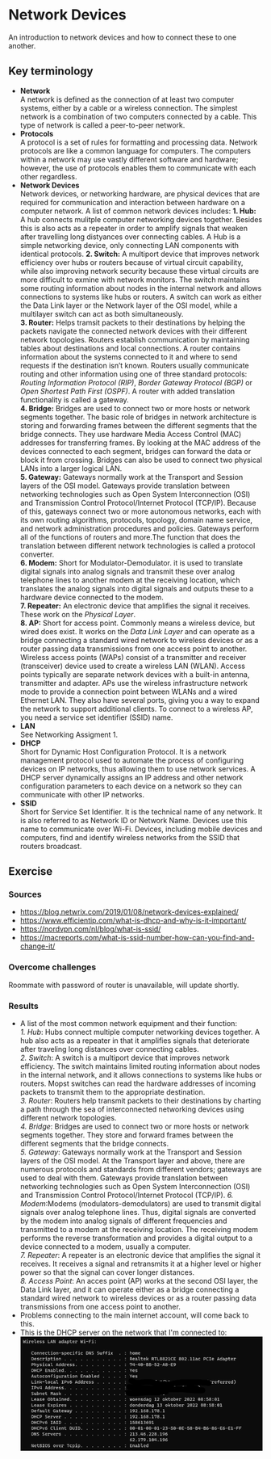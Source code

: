 # Network Devices
An introduction to network devices and how to connect these to one another.
## Key terminology
- **Network**  
A network is defined as the connection of at least two computer systems, either by a cable or a wireless connection. The simplest network is a combination of two computers connected by a cable. This type of network is called a peer-to-peer network.
- **Protocols**  
 A protocol is a set of rules for formatting and processing data. Network protocols are like a common language for computers. The computers within a network may use vastly different software and hardware; however, the use of protocols enables them to communicate with each other regardless.
- **Network Devices**  
Network devices, or networking hardware, are physical devices that are required for communication and interaction between hardware on a computer network. A list of common network devices includes:
 **1. Hub:** A hub connects mulitple computer networking devices together. Besides this is also acts as a repeater in order to amplify signals that weaken after travelling long distyances over connecting cables. A Hub is a simple networking device, only connecting LAN components with identical protocols. 
 **2. Switch:** A multiport device that improves network efficiency over hubs or routers because of virtual circuit capability, while also improving network security because these virtual circuits are more difficult to exmine with network monitors. The switch maintains some routing information about nodes in the internal network and allows connections to systems like hubs or routers. A switch can work as either the Data Link layer or the Network layer of the OSI model, while a multilayer switch can act as both simultaneously.  
 **3. Router:** Helps tramsit packets to their destinations by helping the packets navigate the connected network devices with their different network topologies. Routers establish communication by maintaining tables about destinations and local connections. A router contains information about the systems connected to it and where to send requests if the destination isn’t known. Routers usually communicate routing and other information using one of three standard protocols: *Routing Information Protocol (RIP)*, *Border Gateway Protocol (BGP)* or *Open Shortest Path First (OSPF)*. A router with added translation functionality is called a gateway.  
 **4. Bridge:** Bridges are used to connect two or more hosts or network segments together. The basic role of bridges in network architecture is storing and forwarding frames between the different segments that the bridge connects. They use hardware Media Access Control (MAC) addresses for transferring frames. By looking at the MAC address of the devices connected to each segment, bridges can forward the data or block it from crossing. Bridges can also be used to connect two physical LANs into a larger logical LAN.  
 **5. Gateway:** Gateways normally work at the Transport and Session layers of the OSI model. Gateways provide translation between networking technologies such as Open System Interconnection (OSI) and Transmission Control Protocol/Internet Protocol (TCP/IP). Because of this, gateways connect two or more autonomous networks, each with its own routing algorithms, protocols, topology, domain name service, and network administration procedures and policies. Gateways perform all of the functions of routers and more.The function that does the translation between different network technologies is called a protocol converter.  
 **6. Modem:** Short for Modulator-Demodulator. it is used to translate digital signals into analog signals and transmit these over analog telephone lines to another modem at the receiving location, which translates the analog signals into digital signals and outputs these to a hardware device connected to the modem.  
 **7. Repeater:** An electronic device that amplifies the signal it receives. These work on the *Physical Layer*.  
 **8. AP:** Short for access point. Commonly means a wireless device, but wired does exist. It works on the *Data Link Layer* and can operate as a bridge connecting a standard wired network to wireless devices or as a router passing data transmissions from one access point to another. Wireless access points (WAPs) consist of a transmitter and receiver (transceiver) device used to create a wireless LAN (WLAN).  Access points typically are separate network devices with a built-in antenna, transmitter and adapter. APs use the wireless infrastructure network mode to provide a connection point between WLANs and a wired Ethernet LAN. They also have several ports, giving you a way to expand the network to support additional clients. To connect to a wireless AP, you need a service set identifier (SSID) name.
 - **LAN**  
 See Networking Assigment 1. 
- **DHCP**  
Short for Dynamic Host Configuration Protocol. It is a network management protocol used to automate the process of configuring devices on IP networks, thus allowing them to use network services. A DHCP server dynamically assigns an IP address and other network configuration parameters to each device on a network so they can communicate with other IP networks.
- **SSID**  
Short for Service Set Identifier. It is the technical name of any network. It is also referred to as Network ID or Network Name. Devices use this name to communicate over Wi-Fi. Devices, including mobile devices and computers, find and identify wireless networks from the SSID that routers broadcast.

## Exercise  
### Sources
- https://blog.netwrix.com/2019/01/08/network-devices-explained/  
- https://www.efficientip.com/what-is-dhcp-and-why-is-it-important/  
- https://nordvpn.com/nl/blog/what-is-ssid/
- https://macreports.com/what-is-ssid-number-how-can-you-find-and-change-it/
### Overcome challenges
Roommate with password of router is unavailable, will update shortly.

### Results
- A list of the most common network equipment and their function:  
*1. Hub*: Hubs connect multiple computer networking devices together. A hub also acts as a repeater in that it amplifies signals that deteriorate after traveling long distances over connecting cables.  
*2. Switch*: A switch is a multiport device that improves network efficiency. The switch maintains limited routing information about nodes in the internal network, and it allows connections to systems like hubs or routers. Mopst switches can read the hardware addresses of incoming packets to transmit them to the appropriate destination.  
*3. Router*: Routers help transmit packets to their destinations by charting a path through the sea of interconnected networking devices using different network topologies.  
*4. Bridge*: Bridges are used to connect two or more hosts or network segments together. They store and forward frames between the different segments that the bridge connects.  
*5. Gateway*: Gateways normally work at the Transport and Session layers of the OSI model. At the Transport layer and above, there are numerous protocols and standards from different vendors; gateways are used to deal with them. Gateways provide translation between networking technologies such as Open System Interconnection (OSI) and Transmission Control Protocol/Internet Protocol (TCP/IP). 
*6. Modem*:Modems (modulators-demodulators) are used to transmit digital signals over analog telephone lines. Thus, digital signals are converted by the modem into analog signals of different frequencies and transmitted to a modem at the receiving location. The receiving modem performs the reverse transformation and provides a digital output to a device connected to a modem, usually a computer.  
*7. Repeater*: A repeater is an electronic device that amplifies the signal it receives. It receives a signal and retransmits it at a higher level or higher power so that the signal can cover longer distances.  
*8. Access Point*:  An acces point (AP) works at the second OSI layer, the Data Link layer, and it can operate either as a bridge connecting a standard wired network to wireless devices or as a router passing data transmissions from one access point to another.  
- Problems connecting to the main internet account, will come back to this.  
- This is the DHCP server on the network that I'm connected to:  
![DHCP](https://github.com/Techgrounds-Cloud-9/cloud-9-jairvaneer/blob/c79b0311693cc3eb624ec5a788f28dc8d8f48864/00_includes/Sprint%202/Screenshots%20Network/NTW-02/NTW-02%20Exercise%201%20-%20%232_DHCP.png)